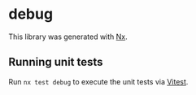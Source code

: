 # debug

This library was generated with [Nx](https://nx.dev).

## Running unit tests

Run `nx test debug` to execute the unit tests via [Vitest](https://vitest.dev/).
